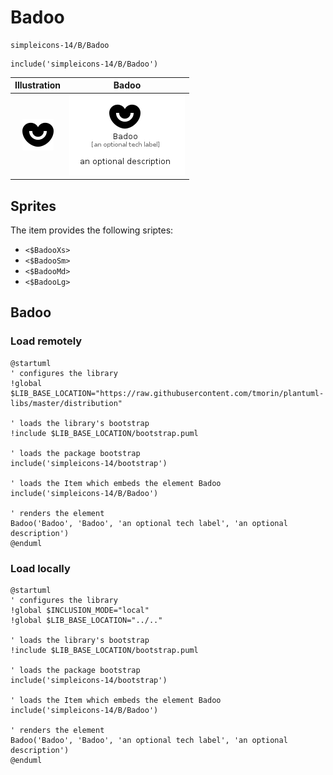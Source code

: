 # Badoo


```text
simpleicons-14/B/Badoo
```

```text
include('simpleicons-14/B/Badoo')
```



| Illustration | Badoo |
| :---: | :---: |
| ![illustration for Illustration](../../simpleicons-14/B/Badoo.png) | ![illustration for Badoo](../../simpleicons-14/B/Badoo.Local.png) |



## Sprites
The item provides the following sriptes:

- `<$BadooXs>`
- `<$BadooSm>`
- `<$BadooMd>`
- `<$BadooLg>`





## Badoo

### Load remotely
```plantuml
@startuml
' configures the library
!global $LIB_BASE_LOCATION="https://raw.githubusercontent.com/tmorin/plantuml-libs/master/distribution"

' loads the library's bootstrap
!include $LIB_BASE_LOCATION/bootstrap.puml

' loads the package bootstrap
include('simpleicons-14/bootstrap')

' loads the Item which embeds the element Badoo
include('simpleicons-14/B/Badoo')

' renders the element
Badoo('Badoo', 'Badoo', 'an optional tech label', 'an optional description')
@enduml
```

### Load locally
```plantuml
@startuml
' configures the library
!global $INCLUSION_MODE="local"
!global $LIB_BASE_LOCATION="../.."

' loads the library's bootstrap
!include $LIB_BASE_LOCATION/bootstrap.puml

' loads the package bootstrap
include('simpleicons-14/bootstrap')

' loads the Item which embeds the element Badoo
include('simpleicons-14/B/Badoo')

' renders the element
Badoo('Badoo', 'Badoo', 'an optional tech label', 'an optional description')
@enduml
```

